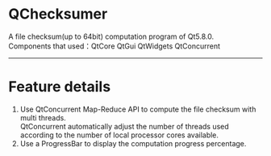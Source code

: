# QChecksumer
A file checksum(up to 64bit) computation program of Qt5.8.0.  
Components that used：QtCore QtGui QtWidgets QtConcurrent

-----------------------------------------------------------------
# Feature details
1. Use QtConcurrent Map-Reduce API to compute the file checksum with multi threads.  
QtConcurrent automatically adjust the number of threads used according to the number of local processor cores available.  
2. Use a ProgressBar to display the computation progress percentage.
